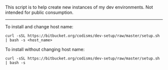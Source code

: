 This script is to help create new instances of my dev environments.  Not intended for public consumption.

----

To install and change host name:

`curl -sSL https://bitbucket.org/codisms/dev-setup/raw/master/setup.sh | bash -s <host_name>`

To install without changing host name:

`curl -sSL https://bitbucket.org/codisms/dev-setup/raw/master/setup.sh | bash -s`

